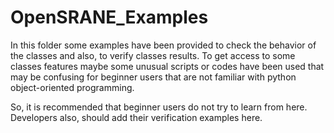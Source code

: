 # OpenSRANE_Examples

In this folder some examples have been provided to check the behavior of the classes and also, to verify classes results. To get access to some classes features maybe some unusual scripts or codes have been used that may be confusing for beginner users that are not familiar with python object-oriented programming.

So, it is recommended that beginner users do not try to learn from here. Developers also, should add their verification examples here.

